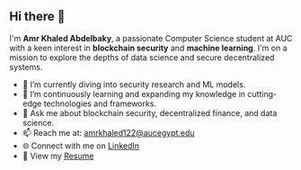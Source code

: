 ## Hi there 👋

I'm **Amr Khaled Abdelbaky**, a passionate Computer Science student at AUC with a keen interest in **blockchain security** and **machine learning**. I'm on a mission to explore the depths of data science and secure decentralized systems.

- 🔭 I’m currently diving into security research and ML models.
- 🌱 I’m continuously learning and expanding my knowledge in cutting-edge technologies and frameworks.
- 💬 Ask me about blockchain security, decentralized finance, and data science.
- 📫 Reach me at: amrkhaled122@aucegypt.edu
- 🌐 Connect with me on [LinkedIn](https://www.linkedin.com/in/amr-abdelbaky-b2400a231/)
- 📄 View my [Resume](https://github.com/amrkhaled122/Resume/blob/main/Amr_Abdelbaky_cv.pdf)
<!--
**amrkhaled122/amrkhaled122** is a ✨ _special_ ✨ repository because its `README.md` (this file) appears on your GitHub profile.

Here are some ideas to get you started:

- 🔭 I’m currently working on ...
- 🌱 I’m currently learning ...
- 👯 I’m looking to collaborate on ...
- 🤔 I’m looking for help with ...
- 💬 Ask me about ...
- 📫 How to reach me: ...
- 😄 Pronouns: ...
- ⚡ Fun fact: ...
-->
